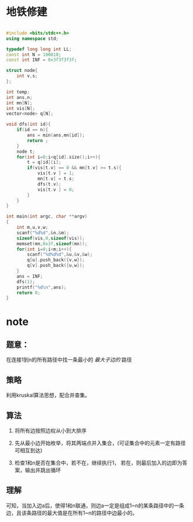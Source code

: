 
# 地铁修建

```c++

#include <bits/stdc++.h>
using namespace std;

typedef long long int LL;
const int N = 100010;
const int INF = 0x3f3f3f3f;

struct node{
	int v,s;
}; 

int temp;
int ans,n;
int mn[N];
int vis[N];
vector<node> q[N];

void dfs(int id){
	if(id == n){
		ans = min(ans,mn[id]);
		return ;  
	}
	node t;
	for(int i=0;i<q[id].size();i++){
		t = q[id][i];
		if(vis[t.v] == 0 && mn[t.v] >= t.s){
			vis[t.v ] = 1;
			mn[t.v] = t.s;
			dfs(t.v);
			vis[t.v ] = 0;	
		}
	}
}

int main(int argc, char **argv)
{
	int m,u,v,w;
	scanf("%d%d",&n,&m);
	sizeof(vis,0,sizeof(vis));
	memset(mn,0x3f,sizeof(mn));
	for(int i=0;i<m;i++){
		scanf("%d%d%d",&u,&v,&w);
		q[u].push_back({v,w});
		q[v].push_back({u,w});
	}
	ans = INF;
	dfs(1);
	printf("%d\n",ans);
    return 0; 
}

```

# note

## 题意：

在连接1到n的所有路径中找一条最小的 *最大子边的* 路径

## 策略

利用kruskal算法思想，配合并查集。

## 算法

1. 将所有边按照边权从小到大排序 

2. 先从最小边开始枚举，将其两端点并入集合，(可证集合中的元素一定有路径可相互到达)

3. 检查1和n是否在集合中，若不在，继续执行1， 若在，则最后加入的边即为答案，输出并跳出循环

## 理解

可知，当加入边a后，使得1和n联通，则边a一定是组成1~n的某条路径中的一条边，且该条路径的最大值是在所有1~n的路径中边最小的。
